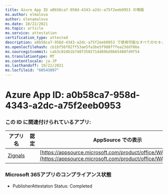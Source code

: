 ```yaml
---
title: Azure App ID a0b58ca7-958d-4343-a2dc-a75f2eeb0953 の情報
ms.author: elmalova
author: elenamalova
ms.date: 10/22/2021
ms.topic: article
ms.service: attestation
certification_type: attested
description: a0b58ca7-958d-4343-a2dc-a75f2eeb0953 で使用可能なすべてのセキュリティおよびコンプライアンス情報。
ms.openlocfilehash: cb1bf56f02ff53ae5fa3be5f988fffea23ddf86e
ms.sourcegitcommit: cab3c02db1b748f3502714d89bd9b65408fd9f54
ms.translationtype: MT
ms.contentlocale: ja-JP
ms.lasthandoff: 10/22/2021
ms.locfileid: "60543897"
---
```

# <a name="azure-app-id-a0b58ca7-958d-4343-a2dc-a75f2eeb0953"></a>Azure App ID: a0b58ca7-958d-4343-a2dc-a75f2eeb0953


### <a name="apps-associated-with-this-id"></a>この ID に関連付けられているアプリ:
| **アプリ名** | **認定** | **AppSource での表示** |
|--------------|---------------|-----------------------|
| [Zignals](https://docs.microsoft.com/microsoft-365-app-certification/forward/WA200003201) |  | [https://appsource.microsoft.com/product/office/WA200003201](https://appsource.microsoft.com/product/office/WA200003201) |

### <a name="microsoft-365-app-compliance-status"></a>Microsoft 365アプリのコンプライアンス状態
- PublisherAttestaton Status: Completed
